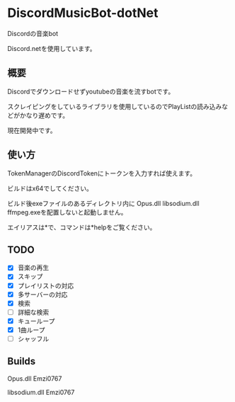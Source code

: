 # DiscordMusicBot-dotNet
Discordの音楽bot 

Discord.netを使用しています。

## 概要 

Discordでダウンロードせずyoutubeの音楽を流すbotです。 

スクレイピングをしているライブラリを使用しているのでPlayListの読み込みなどがかなり遅めです。

現在開発中です。 

## 使い方 

TokenManagerのDiscordTokenにトークンを入力すれば使えます。  

ビルドはx64でしてください。

ビルド後exeファイルのあるディレクトリ内に Opus.dll libsodium.dll ffmpeg.exeを配置しないと起動しません。　

エイリアスは\*で、コマンドは\*helpをご覧ください。 

## TODO 

- [x] 音楽の再生
- [x] スキップ
- [x] プレイリストの対応
- [x] 多サーバーの対応 
- [x] 検索
- [ ] 詳細な検索 
- [x] キューループ
- [x] 1曲ループ
- [ ] シャッフル    

## Builds 

Opus.dll Emzi0767

libsodium.dll Emzi0767
